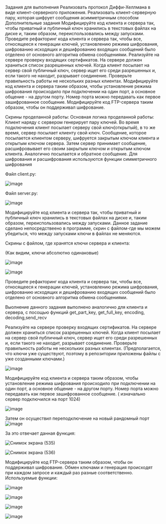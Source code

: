 Задания для выполнения
Реализовать протокол Диффи-Хеллмана в виде клиент-серверного приложения.
Реализовать клиент-серверную пару, которая шифрует сообщения асимметричным способом
Дополнительные задания
Модифицируйте код клиента и сервера так, чтобы приватный и публичный ключ хранились в текстовых файлах на диске и, таким образом, переиспользовались между запусками.
Проведите рефакторинг кода клиента и сервера так, чтобы все, относящееся к генерации ключей, установлению режима шифрования, шифрованию исходящих и дешифрованию входящих сообщений было отделено от основного алгоритма обмена сообщениями.
Реализуйте на сервере проверку входящих сертификатов. На сервере должен храниться список разрешенных ключей. Когда клиент посылает на сервер свой публичный ключ, сервер ищет его среди разрешенных и, если такого не находит, разрывает соединение. Проверьте правильность работы не нескольких разных клиентах.
Модифицируйте код клиента и сервера таким образом, чтобы установление режима шифрования происходило при подключении на один порт, а основное общение - на другом порту. Номер порта можно передавать как первое зашифрованное сообщение.
Модифицируйте код FTP-сервера таким образом, чтобы он поддерживал шифрование.

Скрины проделанной работы:
Основная логика проделанной работы: 
Клиент наряду с сервером генерирует пару ключей. Во время подключения клиент посылает серверу свой ключ(открытый), в то же время, сервер посылает клиенту свой ключ. Сообщение, которое посылается клиентом серверу, шифруется закрытым ключом клиента и открытым ключом сервера. Затем сервер принимает сообщение, расшифровывает его своим закрытым ключом и открытым ключом клиента. Аналогично посылается и обратное сообщение. Для шифрования и расшифрования используются функции симметричного шифрования

Файл client.py: 

![image](https://user-images.githubusercontent.com/92279258/145915241-5b17d3ab-3d91-4790-a8cf-a6285e317d9d.png)

Файл server.py:

![image](https://user-images.githubusercontent.com/92279258/145922573-d121a87a-0ad2-4218-850e-7de916ae681d.png)


Модифицируйте код клиента и сервера так, чтобы приватный и публичный ключ хранились в текстовых файлах на диске и, таким образом, переиспользовались между запусками. Данное задание сделано непосредствеено в программе, скрин с файлом-где мы можем убедиться, что  между запусками ключи в файлах не меняются. 

Скрины с файлом, где хранятся ключи сервера и клиента: 

(Как видим, ключи абсолютно одинаковые)

![image](https://user-images.githubusercontent.com/92279258/145916054-6d0c81fb-2d1d-46bb-be61-6a76f16cbe80.png)

![image](https://user-images.githubusercontent.com/92279258/145916227-a10f34f0-b672-440a-9dd0-e16c610c5398.png)

Проведите рефакторинг кода клиента и сервера так, чтобы все, относящееся к генерации ключей, установлению режима шифрования, шифрованию исходящих и дешифрованию входящих сообщений было отделено от основного алгоритма обмена сообщениями.

Выолнение данного задания выполнено аналогично для клиента и сервера, с посощью функций get_part_key, get_full_key, encoding, decoding,send_recv



Реализуйте на сервере проверку входящих сертификатов. На сервере должен храниться список разрешенных ключей. Когда клиент посылает на сервер свой публичный ключ, сервер ищет его среди разрешенных и, если такого не находит, разрывает соединение. Проверьте правильность работы не нескольких разных клиентах. (Предполагается, что ключи уже существуют, поэтому в репозитории приложены файлы с уже созданными ключами.)

![image](https://user-images.githubusercontent.com/92279258/145917411-ec343947-9862-4017-bf80-2594f4beb318.png)

Модифицируйте код клиента и сервера таким образом, чтобы установление режима шифрования происходило при подключении на один порт, а основное общение - на другом порту. Номер порта можно передавать как первое зашифрованное сообщение. ( изначально сервер подключился на порт 1024)

![image](https://user-images.githubusercontent.com/92279258/145920838-589714e5-de8b-4a4c-a6a2-9884fa986a5a.png)

Затем он осуществил переподключение на новый рандомный порт
![image](https://user-images.githubusercontent.com/92279258/145920923-b74bf18f-e795-4d96-add8-0971e1160410.png)

За это отвечает данная функция: 

![Снимок экрана (535)](https://user-images.githubusercontent.com/92279258/145921238-c5f16623-4853-4ec0-960e-6eb482fbcd38.png)

![Снимок экрана (536)](https://user-images.githubusercontent.com/92279258/145921401-16cef973-419b-40a4-a291-63c0bcd3117c.png)

Модифицируйте код FTP-сервера таким образом, чтобы он поддерживал шифрование.
Обмен ключами и генерация происходят при каждом запросе и каждый раз разные соответственно.
Используемые функции: 

![image](https://user-images.githubusercontent.com/92279258/145921923-e81dfef7-7d2d-40ed-a8f4-651c2cb8361d.png)

![image](https://user-images.githubusercontent.com/92279258/145922007-3be65b53-911d-41ce-9a15-11f8aac5e635.png)

![image](https://user-images.githubusercontent.com/92279258/145922232-9ce8e438-8ca7-4511-8af5-ca8db45cec5a.png)

![image](https://user-images.githubusercontent.com/92279258/145922335-50ebb127-87d2-4bf6-9fec-1420d07f2794.png)



